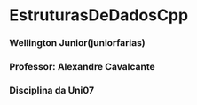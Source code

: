 # EstruturasDeDadosCpp

### Wellington Junior(juniorfarias)
### Professor: Alexandre Cavalcante
### Disciplina da Uni07